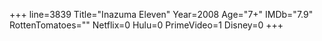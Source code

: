 +++
line=3839
Title="Inazuma Eleven"
Year=2008
Age="7+"
IMDb="7.9"
RottenTomatoes=""
Netflix=0
Hulu=0
PrimeVideo=1
Disney=0
+++

